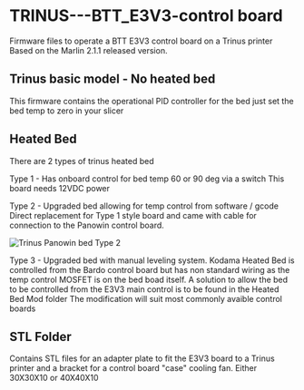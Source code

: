 # TRINUS---BTT_E3V3-control board
Firmware files to operate a BTT E3V3 control board on a Trinus printer
Based on the Marlin 2.1.1 released version. 

## Trinus basic model - No heated bed 
This firmware contains the operational PID controller for the bed just set the bed temp to zero in your slicer

## Heated Bed 
There are 2 types of trinus heated bed

Type 1 - Has onboard control for bed temp 60 or 90 deg via a switch This board needs 12VDC power

Type 2 - Upgraded bed allowing for temp control from software / gcode 
         Direct replacement for Type 1 style board and came with cable for connection to the Panowin control board.
         
         
![Trinus Panowin bed Type 2](https://user-images.githubusercontent.com/11269947/194803489-c71bce80-5b6c-445e-b9b8-1cc8c5805e0c.jpg)




Type 3 - Upgraded bed with manual leveling system.  Kodama Heated Bed is controlled from the Bardo control board but has
         non standard wiring as the temp control MOSFET is on the bed boad itself.
         A solution to allow the bed to be controlled from the E3V3 main control is to be found in the Heated Bed Mod folder
         The modification will suit most commonly avaible control boards



















## STL Folder
Contains STL files for an adapter plate to fit the E3V3 board to a Trinus printer and a bracket for a
control board "case" cooling fan. Either 30X30X10 or 40X40X10 
